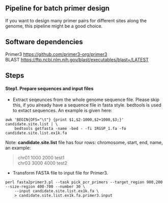 ## Pipeline for batch primer design
If you want to design many primer pairs for different sites along the genome, this pipeline might be a good choice.


## Software dependencies
Primer3 <https://github.com/primer3-org/primer3><br>
BLAST <https://ftp.ncbi.nlm.nih.gov/blast/executables/blast+/LATEST>

## Steps

#### Step1. Prepare sequences and input files

* Extract seqeunces from the whole genome sequence file. Please skip this, if you already have a sequence file in fasta style. bedtools is used to extact sequences. An example is given here:
```
awk 'BEGIN{OFS="\t"} {print $1,$2-1000,$2+1000,$3;}' candidate.site.list | \
    bedtools getfasta -name -bed - -fi IRGSP_1.fa -fo candidate.site.list.ex1k.fa
```
  Note: **candidate.site.list** file has four rows: chromosome,  start, end, name, an example:
  >chr01   1000    2000    test1<br>
  >chr03   3000    4000    test2<br>

* Transform FASTA file to input file for Primer3.
```
perl fasta2primer3.pl --task pick_pcr_primers --target_region 900,200 --size-region 400-700 --number 30 \
    --input candidate.site.list.ex1k.fa \
    > candidate.site.list.ex1k.fa.primer3.input
```

